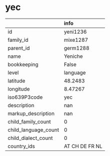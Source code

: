 # yec
|                      | info           |
|:---------------------|:---------------|
| id                   | yeni1236       |
| family_id            | mixe1287       |
| parent_id            | germ1288       |
| name                 | Yeniche        |
| bookkeeping          | False          |
| level                | language       |
| latitude             | 48.2483        |
| longitude            | 8.47267        |
| iso639P3code         | yec            |
| description          | nan            |
| markup_description   | nan            |
| child_family_count   | 0              |
| child_language_count | 0              |
| child_dialect_count  | 0              |
| country_ids          | AT CH DE FR NL |